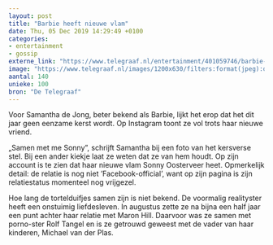 ```yaml
---
layout: post
title: "Barbie heeft nieuwe vlam"
date: Thu, 05 Dec 2019 14:29:49 +0100
categories: 
- entertainment 
- gossip 
externe_link: "https://www.telegraaf.nl/entertainment/401059746/barbie-heeft-nieuwe-vlam"
image: "https://www.telegraaf.nl/images/1200x630/filters:format(jpeg):quality(80)/cdn-kiosk-api.telegraaf.nl/acfc23f8-1764-11ea-965b-02c309bc01c1.jpg"
aantal: 140
unieke: 100
bron: "De Telegraaf"
---
```


<p class="intro">Voor Samantha de Jong, beter bekend als Barbie, lijkt het erop dat het dit jaar geen eenzame kerst wordt. Op Instagram toont ze vol trots haar nieuwe vriend.</p> <p>„Samen met me Sonny”, schrijft Samantha bij een foto van het kersverse stel. Bij een ander kiekje laat ze weten dat ze van hem houdt. Op zijn account is te zien dat haar nieuwe vlam Sonny Oosterveer heet. Opmerkelijk detail: de relatie is nog niet ’Facebook-official’, want op zijn pagina is zijn relatiestatus momenteel nog vrijgezel.</p><p>Hoe lang de tortelduifjes samen zijn is niet bekend. De voormalig realityster heeft een onstuimig liefdesleven. In augustus zette ze na bijna een half jaar een punt achter haar relatie met Maron Hill. Daarvoor was ze samen met porno-ster Rolf Tangel en is ze getrouwd geweest met de vader van haar kinderen, Michael van der Plas.</p>
